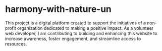 # harmony-with-nature-un
This project is a digital platform created to support the initiatives of a non-profit organization dedicated to making a positive impact. As a volunteer web developer, I am contributing to building and enhancing this website to increase awareness, foster engagement, and streamline access to resources.

